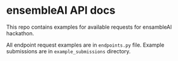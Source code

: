 # ensembleAI API docs

This repo contains examples for available requests for ensambleAI hackathon.

All endpoint request examples are in `endpoints.py` file. Example submissions are in `example_submissions` directory.
